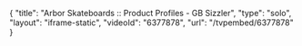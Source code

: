 {
    "title": "Arbor Skateboards :: Product Profiles - GB Sizzler",
    "type": "solo",
    "layout": "iframe-static",
    "videoId": "6377878",
    "url": "\/tvpembed\/6377878"
}